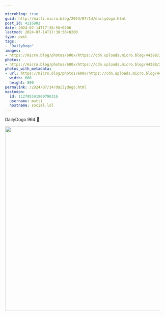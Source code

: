 ```yaml
---

microblog: true
guid: http://matti.micro.blog/2024/07/14/dailydogo.html
post_id: 4216902
date: 2024-07-14T17:38:56+0200
lastmod: 2024-07-14T17:38:56+0200
type: post
tags:
- "DailyDogo"
images:
- https://micro.blog/photos/600x/https://cdn.uploads.micro.blog/44388/2024/450cded46c754f0d8a36f4347a3346aa.jpg
photos:
- https://micro.blog/photos/600x/https://cdn.uploads.micro.blog/44388/2024/450cded46c754f0d8a36f4347a3346aa.jpg
photos_with_metadata:
- url: https://micro.blog/photos/600x/https://cdn.uploads.micro.blog/44388/2024/450cded46c754f0d8a36f4347a3346aa.jpg
  width: 600
  height: 800
permalink: /2024/07/14/dailydogo.html
mastodon:
  id: 112785591960790316
  username: matti
  hostname: social.lol
---
```

DailyDogo 964 🐶

<img src="/media/uploads/2024/450cded46c754f0d8a36f4347a3346aa.jpg" width="600" alt="" />
